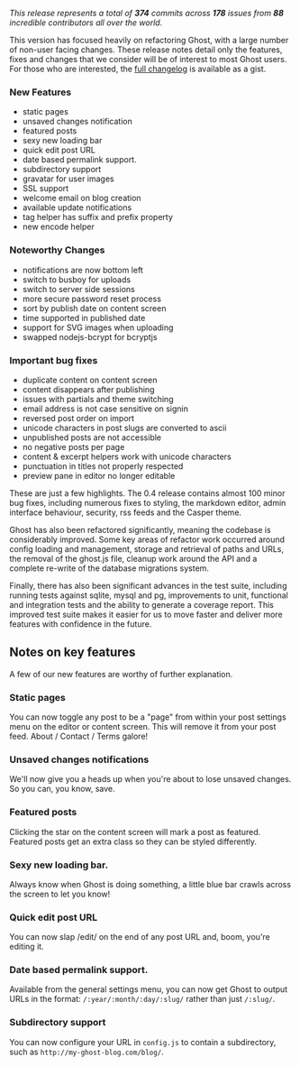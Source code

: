*This release represents a total of **374** commits across **178** issues from **88** incredible contributors all over the world.*

This version has focused heavily on refactoring Ghost, with a large number of non-user facing changes. These release notes detail only the features, fixes and changes that we consider will be of interest to most Ghost users. For those who are interested, the [full changelog](https://gist.github.com/ErisDS/8397171) is  available as a gist.

### New Features

*  static pages
*  unsaved changes notification
*  featured posts
*  sexy new loading bar
*  quick edit post URL
*  date based permalink support. 
*  subdirectory support
*  gravatar for user images
*  SSL support
*  welcome email on blog creation
*  available update notifications
*  tag helper has suffix and prefix property
*  new encode helper

### Noteworthy Changes

*  notifications are now bottom left
*  switch to busboy for uploads
*  switch to server side sessions
*  more secure password reset process
*  sort by publish date on content screen
*  time supported in published date
*  support for SVG images when uploading
*  swapped nodejs-bcrypt for bcryptjs

### Important bug fixes

*  duplicate content on content screen
*  content disappears after publishing
*  issues with partials and theme switching
*  email address is not case sensitive on signin
*  reversed post order on import
*  unicode characters in post slugs are converted to ascii	
*  unpublished posts are not accessible
*  no negative posts per page
*  content & excerpt helpers work with unicode characters
*  punctuation in titles not properly respected
*  preview pane in editor no longer editable


These are just a few highlights. The 0.4 release contains almost 100 minor bug fixes, including numerous fixes to styling, the markdown editor, admin interface behaviour, security, rss feeds and the Casper theme.

Ghost has also been refactored significantly, meaning the codebase is considerably improved. Some key areas of refactor work occurred around config loading and management, storage and retrieval of paths and URLs, the removal of the ghost.js file, cleanup work around the API and a complete re-write of the database migrations system.


Finally, there has also been significant advances in the test suite, including running tests against sqlite, mysql and pg, improvements to unit, functional and integration tests and the ability to generate a coverage report. This improved test suite makes it easier for us to move faster and deliver more features with confidence in the future.


## Notes on key features

A few of our new features are worthy of further explanation.

### Static pages

You can now toggle any post to be a "page" from within your post settings menu on the editor or content screen. This will remove it from your post feed. About / Contact / Terms galore!

### Unsaved changes notifications

We'll now give you a heads up when you're about to lose unsaved changes. So you can, you know, save.

### Featured posts

Clicking the star on the content screen will mark a post as featured. Featured posts get an extra class so they can be styled differently.

### Sexy new loading bar. 

Always know when Ghost is doing something, a little blue bar crawls across the screen to let you know!

### Quick edit post URL

You can now slap /edit/ on the end of any post URL and, boom, you're editing it.

### Date based permalink support. 

Available from the general settings menu, you can now get Ghost to output URLs in the format: `/:year/:month/:day/:slug/` rather than just `/:slug/`.

### Subdirectory support

You can now configure your URL in `config.js` to contain a subdirectory, such as `http://my-ghost-blog.com/blog/`.